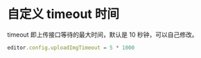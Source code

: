 # 自定义 timeout 时间

timeout 即上传接口等待的最大时间，默认是 10 秒钟，可以自己修改。

```js
editor.config.uploadImgTimeout = 5 * 1000
```
